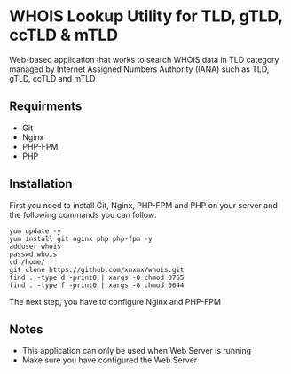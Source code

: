# WHOIS Lookup Utility for TLD, gTLD, ccTLD & mTLD

Web-based application that works to search WHOIS data in TLD category managed by Internet Assigned Numbers Authority (IANA) such as TLD, gTLD, ccTLD and mTLD

## Requirments
- Git
- Nginx
- PHP-FPM
- PHP

## Installation
First you need to install Git, Nginx, PHP-FPM and PHP on your server and the following commands you can follow:

```
yum update -y
yum install git nginx php php-fpm -y
adduser whois
passwd whois
cd /home/
git clone https://github.com/xnxmx/whois.git
find . -type d -print0 | xargs -0 chmod 0755
find . -type f -print0 | xargs -0 chmod 0644
```
The next step, you have to configure Nginx and PHP-FPM

## Notes
- This application can only be used when Web Server is running
- Make sure you have configured the Web Server
